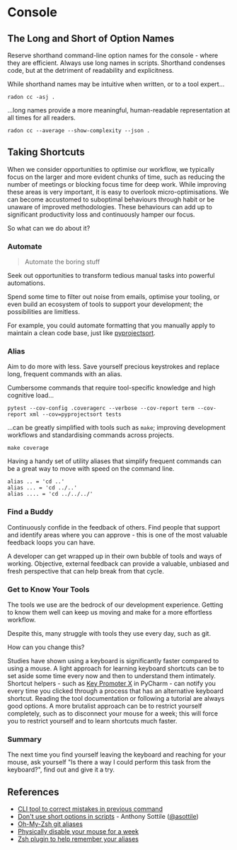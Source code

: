 # Console

## The Long and Short of Option Names

Reserve shorthand command-line option names for the console - where they are efficient. Always use long names in scripts. Shorthand condenses code, but at the detriment of readability and explicitness.

While shorthand names may be intuitive when written, or to a tool expert...

```console
radon cc -asj .
```

...long names provide a more meaningful, human-readable representation at all times for all readers.

```console
radon cc --average --show-complexity --json .
```

## Taking Shortcuts

When we consider opportunities to optimise our workflow, we typically focus on the larger and more evident chunks of time, such as reducing the number of meetings or blocking focus time for deep work. While improving these areas is very important, it is easy to overlook micro-optimisations. We can become accustomed to suboptimal behaviours through habit or be unaware of improved methodologies. These behaviours can add up to significant productivity loss and continuously hamper our focus.

So what can we do about it?

### Automate

> Automate the boring stuff

Seek out opportunities to transform tedious manual tasks into powerful automations.

Spend some time to filter out noise from emails, optimise your tooling, or even build an ecosystem of tools to support your development; the possibilities are limitless.

For example, you could automate formatting that you manually apply to maintain a clean code base, just like [pyprojectsort](https://github.com/kieran-ryan/pyprojectsort).

### Alias

Aim to do more with less. Save yourself precious keystrokes and replace long, frequent commands with an alias.

Cumbersome commands that require tool-specific knowledge and high cognitive load...

```console
pytest --cov-config .coveragerc --verbose --cov-report term --cov-report xml --cov=pyprojectsort tests
```

...can be greatly simplified with tools such as `make`; improving development workflows and standardising commands across projects.

```console
make coverage
```

Having a handy set of utility aliases that simplify frequent commands can be a great way to move with speed on the command line.

```console title="Example: Change directory alias"
alias .. = 'cd ..'
alias ... = 'cd ../..'
alias .... = 'cd ../../../'
```

### Find a Buddy

Continuously confide in the feedback of others. Find people that support and identify areas where you can approve - this is one of the most valuable feedback loops you can have.

A developer can get wrapped up in their own bubble of tools and ways of working. Objective, external feedback can provide a valuable, unbiased and fresh perspective that can help break from that cycle.

### Get to Know Your Tools

The tools we use are the bedrock of our development experience. Getting to know them well can keep us moving and make for a more effortless workflow.

Despite this, many struggle with tools they use every day, such as git.

How can you change this?

Studies have shown using a keyboard is significantly faster compared to using a mouse. A light approach for learning keyboard shortcuts can be to set aside some time every now and then to understand them intimately. Shortcut helpers - such as [Key Promoter X](https://plugins.jetbrains.com/plugin/9792-key-promoter-x) in PyCharm - can notify you every time you clicked through a process that has an alternative keyboard shortcut. Reading the tool documentation or following a tutorial are always good options. A more brutalist approach can be to restrict yourself completely, such as to disconnect your mouse for a week; this will force you to restrict yourself and to learn shortcuts much faster.

### Summary

The next time you find yourself leaving the keyboard and reaching for your mouse, ask yourself "Is there a way I could perform this task from the keyboard?", find out and give it a try.

## References

- [CLI tool to correct mistakes in previous command](https://github.com/nvbn/thefuck?tab=readme-ov-file#experimental-instant-mode)
- [Don't use short options in scripts](https://www.youtube.com/watch?v=OKqWy2dM2Jo) - Anthony Sottile ([@asottile](https://github.com/asottile))
- [Oh-My-Zsh git aliases](https://kapeli.com/cheat_sheets/Oh-My-Zsh_Git.docset/Contents/Resources/Documents/index)
- [Physically disable your mouse for a week](https://twitter.com/mitchellh/status/1758547659282174092)
- [Zsh plugin to help remember your aliases](https://github.com/djui/alias-tips)
